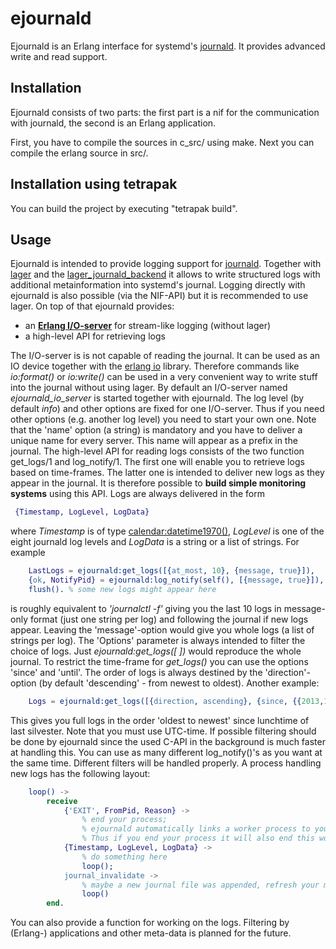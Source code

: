 ejournald
=========

Ejournald is an Erlang interface for systemd's [journald](http://www.freedesktop.org/software/systemd/man/systemd-journald.service.html). It provides advanced write and read support.

Installation
------------

Ejournald consists of two parts: the first part is a nif for the communication with journald, the second is an Erlang application.

First, you have to compile the sources in c_src/ using make. Next you can compile the erlang source in src/. 

Installation using tetrapak
--------------------------
You can build the project by executing "tetrapak build". 

Usage
-----

Ejournald is intended to provide logging support for [journald](http://www.freedesktop.org/software/systemd/man/systemd-journald.service.html). Together with [lager](https://github.com/basho/lager) and the [lager_journald_backend](https://github.com/travelping/lager_journald_backend) it allows to write structured logs with additional metainformation into systemd's journal. Logging directly with ejournald is also possible (via the NIF-API) but it is recommended to use lager. On top of that ejournald provides:

- an **[Erlang I/O-server](http://www.erlang.org/doc/apps/stdlib/io_protocol.html)** for stream-like logging (without lager)
- a high-level API for retrieving logs 

The I/O-server is is not capable of reading the journal. It can be used as an IO device together with the [erlang io](http://erlang.org/doc/man/io.html) library. Therefore commands like *io:format()* or *io:write()* can be used in a very convenient way to write stuff into the journal without using lager. By default an I/O-server named *ejournald_io_server* is started together with ejournald. The log level (by default *info*) and other options are fixed for one I/O-server. Thus if you need other options (e.g. another log level) you need to start your own one. Note that the 'name' option (a string) is mandatory and you have to deliver a unique name for every server. This name will appear as a prefix in the journal.
The high-level API for reading logs consists of the two function get_logs/1 and log_notify/1. The first one will enable you to retrieve logs based on time-frames. The latter one is intended to deliver new logs as they appear in the journal. It is therefore possible to **build simple monitoring systems** using this API. Logs are always delivered in the form

```erlang
 {Timestamp, LogLevel, LogData}
```

where *Timestamp* is of type [calendar:datetime1970()](http://www.erlang.org/doc/man/calendar.html#type-datetime1970), *LogLevel* is one of the eight journald log levels and *LogData* is a string or a list of strings. For example 

```erlang
    LastLogs = ejournald:get_logs([{at_most, 10}, {message, true}]),
    {ok, NotifyPid} = ejournald:log_notify(self(), [{message, true}]),
    flush(). % some new logs might appear here 
```

is roughly equivalent to *'journalctl -f'* giving you the last 10 logs in message-only format (just one string per log) and following the journal if new logs appear. Leaving the 'message'-option would give you whole logs (a list of strings per log). The 'Options' parameter is always intended to filter the choice of logs. Just *ejournald:get_logs([ ])* would reproduce the whole journal. To restrict the time-frame for *get_logs()* you can use the options 'since' and 'until'. The order of logs is always destined by the 'direction'-option (by default 'descending' - from newest to oldest). Another example:

```erlang
    Logs = ejournald:get_logs([{direction, ascending}, {since, {{2013,12,31},{12,0,0}} }]).
```

This gives you full logs in the order 'oldest to newest' since lunchtime of last silvester. Note that you must use UTC-time. If possible filtering should be done by ejournald since the used C-API in the background is much faster at handling this. You can use as many different log_notify()'s as you want at the same time. Different filters will be handled properly. A process handling new logs has the following layout:

```erlang
    loop() ->
        receive 
            {'EXIT', FromPid, Reason} ->
                % end your process;
                % ejournald automatically links a worker process to your pid.
                % Thus if you end your process it will also end this worker.
            {Timestamp, LogLevel, LogData} ->
                % do something here
                loop();
            journal_invalidate ->
                % maybe a new journal file was appended, refresh your monitors!
                loop()
        end.
```

You can also provide a function for working on the logs. Filtering by (Erlang-) applications and other meta-data is planned for the future.
